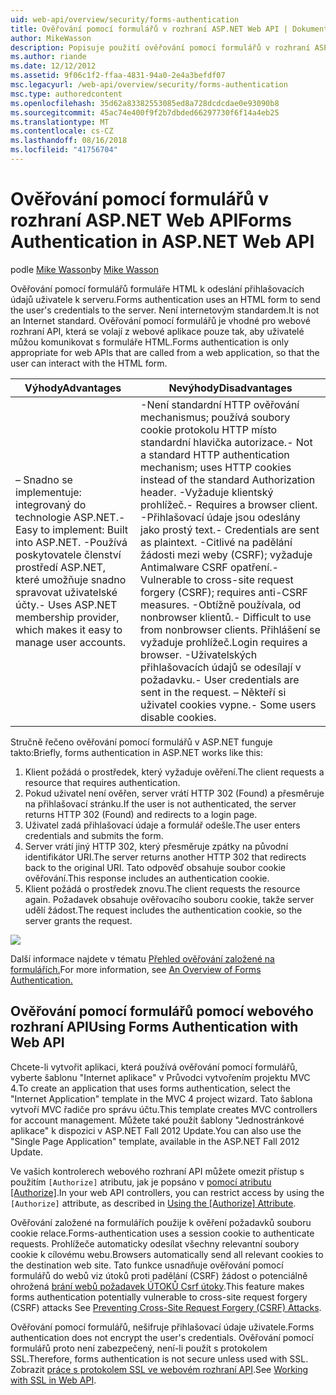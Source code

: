 ```yaml
---
uid: web-api/overview/security/forms-authentication
title: Ověřování pomocí formulářů v rozhraní ASP.NET Web API | Dokumentace Microsoftu
author: MikeWasson
description: Popisuje použití ověřování pomocí formulářů v rozhraní ASP.NET Web API.
ms.author: riande
ms.date: 12/12/2012
ms.assetid: 9f06c1f2-ffaa-4831-94a0-2e4a3befdf07
msc.legacyurl: /web-api/overview/security/forms-authentication
msc.type: authoredcontent
ms.openlocfilehash: 35d62a83382553085ed8a728dcdcdae0e93090b8
ms.sourcegitcommit: 45ac74e400f9f2b7dbded66297730f6f14a4eb25
ms.translationtype: MT
ms.contentlocale: cs-CZ
ms.lasthandoff: 08/16/2018
ms.locfileid: "41756704"
---
```

<a name="forms-authentication-in-aspnet-web-api"></a><span data-ttu-id="650d7-103">Ověřování pomocí formulářů v rozhraní ASP.NET Web API</span><span class="sxs-lookup"><span data-stu-id="650d7-103">Forms Authentication in ASP.NET Web API</span></span>
====================
<span data-ttu-id="650d7-104">podle [Mike Wasson](https://github.com/MikeWasson)</span><span class="sxs-lookup"><span data-stu-id="650d7-104">by [Mike Wasson](https://github.com/MikeWasson)</span></span>

<span data-ttu-id="650d7-105">Ověřování pomocí formulářů formuláře HTML k odeslání přihlašovacích údajů uživatele k serveru.</span><span class="sxs-lookup"><span data-stu-id="650d7-105">Forms authentication uses an HTML form to send the user's credentials to the server.</span></span> <span data-ttu-id="650d7-106">Není internetovým standardem.</span><span class="sxs-lookup"><span data-stu-id="650d7-106">It is not an Internet standard.</span></span> <span data-ttu-id="650d7-107">Ověřování pomocí formulářů je vhodné pro webové rozhraní API, která se volají z webové aplikace pouze tak, aby uživatelé můžou komunikovat s formuláře HTML.</span><span class="sxs-lookup"><span data-stu-id="650d7-107">Forms authentication is only appropriate for web APIs that are called from a web application, so that the user can interact with the HTML form.</span></span>

| <span data-ttu-id="650d7-108">Výhody</span><span class="sxs-lookup"><span data-stu-id="650d7-108">Advantages</span></span> | <span data-ttu-id="650d7-109">Nevýhody</span><span class="sxs-lookup"><span data-stu-id="650d7-109">Disadvantages</span></span> |
| --- | --- |
| <span data-ttu-id="650d7-110">– Snadno se implementuje: integrovaný do technologie ASP.NET.</span><span class="sxs-lookup"><span data-stu-id="650d7-110">- Easy to implement: Built into ASP.NET.</span></span> <span data-ttu-id="650d7-111">-Používá poskytovatele členství prostředí ASP.NET, které umožňuje snadno spravovat uživatelské účty.</span><span class="sxs-lookup"><span data-stu-id="650d7-111">- Uses ASP.NET membership provider, which makes it easy to manage user accounts.</span></span> | <span data-ttu-id="650d7-112">-Není standardní HTTP ověřování mechanismus; používá soubory cookie protokolu HTTP místo standardní hlavička autorizace.</span><span class="sxs-lookup"><span data-stu-id="650d7-112">- Not a standard HTTP authentication mechanism; uses HTTP cookies instead of the standard Authorization header.</span></span> <span data-ttu-id="650d7-113">-Vyžaduje klientský prohlížeč.</span><span class="sxs-lookup"><span data-stu-id="650d7-113">- Requires a browser client.</span></span> <span data-ttu-id="650d7-114">-Přihlašovací údaje jsou odeslány jako prostý text.</span><span class="sxs-lookup"><span data-stu-id="650d7-114">- Credentials are sent as plaintext.</span></span> <span data-ttu-id="650d7-115">-Citlivé na padělání žádosti mezi weby (CSRF); vyžaduje Antimalware CSRF opatření.</span><span class="sxs-lookup"><span data-stu-id="650d7-115">- Vulnerable to cross-site request forgery (CSRF); requires anti-CSRF measures.</span></span> <span data-ttu-id="650d7-116">-Obtížně používala, od nonbrowser klientů.</span><span class="sxs-lookup"><span data-stu-id="650d7-116">- Difficult to use from nonbrowser clients.</span></span> <span data-ttu-id="650d7-117">Přihlášení se vyžaduje prohlížeč.</span><span class="sxs-lookup"><span data-stu-id="650d7-117">Login requires a browser.</span></span> <span data-ttu-id="650d7-118">-Uživatelských přihlašovacích údajů se odesílají v požadavku.</span><span class="sxs-lookup"><span data-stu-id="650d7-118">- User credentials are sent in the request.</span></span> <span data-ttu-id="650d7-119">– Někteří si uživatel cookies vypne.</span><span class="sxs-lookup"><span data-stu-id="650d7-119">- Some users disable cookies.</span></span> |

<span data-ttu-id="650d7-120">Stručně řečeno ověřování pomocí formulářů v ASP.NET funguje takto:</span><span class="sxs-lookup"><span data-stu-id="650d7-120">Briefly, forms authentication in ASP.NET works like this:</span></span>

1. <span data-ttu-id="650d7-121">Klient požádá o prostředek, který vyžaduje ověření.</span><span class="sxs-lookup"><span data-stu-id="650d7-121">The client requests a resource that requires authentication.</span></span>
2. <span data-ttu-id="650d7-122">Pokud uživatel není ověřen, server vrátí HTTP 302 (Found) a přesměruje na přihlašovací stránku.</span><span class="sxs-lookup"><span data-stu-id="650d7-122">If the user is not authenticated, the server returns HTTP 302 (Found) and redirects to a login page.</span></span>
3. <span data-ttu-id="650d7-123">Uživatel zadá přihlašovací údaje a formulář odešle.</span><span class="sxs-lookup"><span data-stu-id="650d7-123">The user enters credentials and submits the form.</span></span>
4. <span data-ttu-id="650d7-124">Server vrátí jiný HTTP 302, který přesměruje zpátky na původní identifikátor URI.</span><span class="sxs-lookup"><span data-stu-id="650d7-124">The server returns another HTTP 302 that redirects back to the original URI.</span></span> <span data-ttu-id="650d7-125">Tato odpověď obsahuje soubor cookie ověřování.</span><span class="sxs-lookup"><span data-stu-id="650d7-125">This response includes an authentication cookie.</span></span>
5. <span data-ttu-id="650d7-126">Klient požádá o prostředek znovu.</span><span class="sxs-lookup"><span data-stu-id="650d7-126">The client requests the resource again.</span></span> <span data-ttu-id="650d7-127">Požadavek obsahuje ověřovacího souboru cookie, takže server udělí žádost.</span><span class="sxs-lookup"><span data-stu-id="650d7-127">The request includes the authentication cookie, so the server grants the request.</span></span>

![](forms-authentication/_static/image1.png)

<span data-ttu-id="650d7-128">Další informace najdete v tématu [Přehled ověřování založené na formulářích.](../../../web-forms/overview/older-versions-security/introduction/an-overview-of-forms-authentication-cs.md)</span><span class="sxs-lookup"><span data-stu-id="650d7-128">For more information, see [An Overview of Forms Authentication.](../../../web-forms/overview/older-versions-security/introduction/an-overview-of-forms-authentication-cs.md)</span></span>

## <a name="using-forms-authentication-with-web-api"></a><span data-ttu-id="650d7-129">Ověřování pomocí formulářů pomocí webového rozhraní API</span><span class="sxs-lookup"><span data-stu-id="650d7-129">Using Forms Authentication with Web API</span></span>

<span data-ttu-id="650d7-130">Chcete-li vytvořit aplikaci, která používá ověřování pomocí formulářů, vyberte šablonu "Internet aplikace" v Průvodci vytvořením projektu MVC 4.</span><span class="sxs-lookup"><span data-stu-id="650d7-130">To create an application that uses forms authentication, select the "Internet Application" template in the MVC 4 project wizard.</span></span> <span data-ttu-id="650d7-131">Tato šablona vytvoří MVC řadiče pro správu účtu.</span><span class="sxs-lookup"><span data-stu-id="650d7-131">This template creates MVC controllers for account management.</span></span> <span data-ttu-id="650d7-132">Můžete také použít šablony "Jednostránkové aplikace" k dispozici v ASP.NET Fall 2012 Update.</span><span class="sxs-lookup"><span data-stu-id="650d7-132">You can also use the "Single Page Application" template, available in the ASP.NET Fall 2012 Update.</span></span>

<span data-ttu-id="650d7-133">Ve vašich kontrolerech webového rozhraní API můžete omezit přístup s použitím `[Authorize]` atributu, jak je popsáno v [pomocí atributu [Authorize]](authentication-and-authorization-in-aspnet-web-api.md#auth3).</span><span class="sxs-lookup"><span data-stu-id="650d7-133">In your web API controllers, you can restrict access by using the `[Authorize]` attribute, as described in [Using the [Authorize] Attribute](authentication-and-authorization-in-aspnet-web-api.md#auth3).</span></span>

<span data-ttu-id="650d7-134">Ověřování založené na formulářích použije k ověření požadavků souboru cookie relace.</span><span class="sxs-lookup"><span data-stu-id="650d7-134">Forms-authentication uses a session cookie to authenticate requests.</span></span> <span data-ttu-id="650d7-135">Prohlížeče automaticky odesílat všechny relevantní soubory cookie k cílovému webu.</span><span class="sxs-lookup"><span data-stu-id="650d7-135">Browsers automatically send all relevant cookies to the destination web site.</span></span> <span data-ttu-id="650d7-136">Tato funkce usnadňuje ověřování pomocí formulářů do webů viz útoků proti padělání (CSRF) žádost o potenciálně ohrožená [brání webů požadavek ÚTOKŮ Csrf útoky](preventing-cross-site-request-forgery-csrf-attacks.md).</span><span class="sxs-lookup"><span data-stu-id="650d7-136">This feature makes forms authentication potentially vulnerable to cross-site request forgery (CSRF) attacks See [Preventing Cross-Site Request Forgery (CSRF) Attacks](preventing-cross-site-request-forgery-csrf-attacks.md).</span></span>

<span data-ttu-id="650d7-137">Ověřování pomocí formulářů, nešifruje přihlašovací údaje uživatele.</span><span class="sxs-lookup"><span data-stu-id="650d7-137">Forms authentication does not encrypt the user's credentials.</span></span> <span data-ttu-id="650d7-138">Ověřování pomocí formulářů proto není zabezpečený, není-li použít s protokolem SSL.</span><span class="sxs-lookup"><span data-stu-id="650d7-138">Therefore, forms authentication is not secure unless used with SSL.</span></span> <span data-ttu-id="650d7-139">Zobrazit [práce s protokolem SSL ve webovém rozhraní API](working-with-ssl-in-web-api.md).</span><span class="sxs-lookup"><span data-stu-id="650d7-139">See [Working with SSL in Web API](working-with-ssl-in-web-api.md).</span></span>
